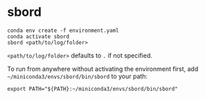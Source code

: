 # sbord

```
conda env create -f environment.yaml
conda activate sbord
sbord <path/to/log/folder>
```

`<path/to/log/folder>` defaults to `.` if not specified.

To run from anywhere without activating the environment first, add
`~/miniconda3/envs/sbord/bin/sbord` to your path:

```
export PATH="${PATH}:~/miniconda3/envs/sbord/bin/sbord"
```
